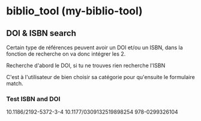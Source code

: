 # biblio_tool (my-biblio-tool)

## DOI & ISBN search

Certain type de références peuvent avoir un DOI et/ou un ISBN, dans la fonction de recherche on va donc intégrer les 2.

Recherche d'abord le DOI, si tu ne trouves rien recherche l'ISBN

C'est à l'utilisateur de bien choisir sa catégorie pour qu'ensuite le formulaire match.

### Test ISBN and DOI

10.1186/2192-5372-3-4
10.1177/0309132519898254
978-0299326104
